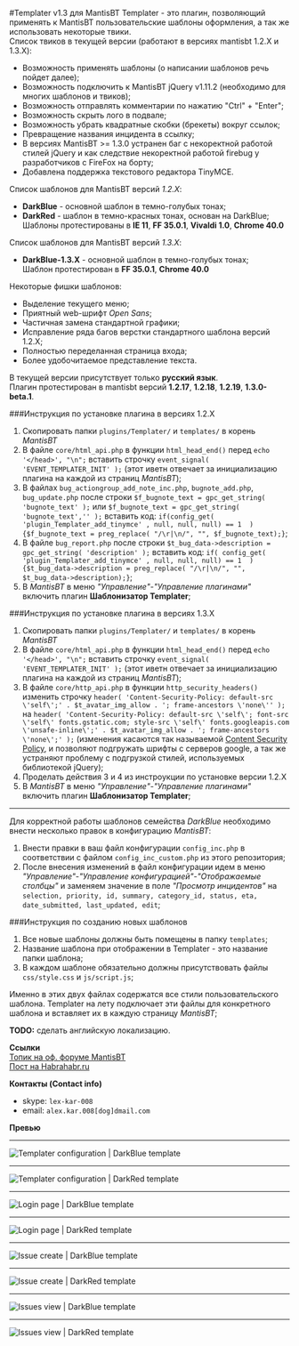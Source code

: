 #Templater v1.3 для MantisBT
Templater - это плагин, позволяющий применять к MantisBT пользовательские шаблоны оформления, а так же использовать некоторые твики.  
Список твиков в текущей версии (работают в версиях mantisbt 1.2.X и 1.3.X):  
* Возможность применять шаблоны (о написании шаблонов речь пойдет далее);  
* Возможность подключить к MantisBT jQuery v1.11.2 (необходимо для многих шаблонов и твиков);
* Возможность отправлять комментарии по нажатию "Ctrl" + "Enter";
* Возможность скрыть лого в подвале;
* Возможность убрать квадратные скобки (брекеты) вокруг ссылок;
* Превращение названия инцидента в ссылку;
* В версиях MantisBT >= 1.3.0 устранен баг с некоректной работой стилей jQuery и как следствие некоректной работой firebug у разработчиков с FireFox на борту;
* Добавлена поддержка текстового редактора TinyMCE.

Список шаблонов для MantisBT версий *1.2.X*:  
* **DarkBlue** - основной шаблон в темно-голубых тонах;  
* **DarkRed** - шаблон в темно-красных тонах, основан на DarkBlue;  
Шаблоны протестированы в **IE 11**, **FF 35.0.1**, **Vivaldi 1.0**, **Chrome 40.0**

Список шаблонов для MantisBT версий *1.3.X*:  
* **DarkBlue-1.3.X** - основной шаблон в темно-голубых тонах;  
Шаблон протестирован в **FF 35.0.1**, **Chrome 40.0**

Некоторые фишки шаблонов:  
* Выделение текущего меню;  
* Приятный web-шрифт *Open Sans*;
* Частичная замена стандартной графики;
* Исправление ряда багов верстки стандартного шаблона версий 1.2.Х;
* Полностью переделанная страница входа;
* Более удобочитаемое представление текста.


В текущей версии присутствует только **русский язык**.   
Плагин протестирован в mantisbt версий **1.2.17**, **1.2.18**, **1.2.19**, **1.3.0-beta.1**.


###Инструкция по установке плагина в версиях 1.2.X

1. Скопировать папки `plugins/Templater/` и `templates/` в корень *MantisBT*
2. В файле `core/html_api.php` в  функции `html_head_end()` перед `echo '</head>', "\n";` вставить строчку `event_signal( 'EVENT_TEMPLATER_INIT' );` (этот иветн отвечает за инициализацию плагина на каждой из страниц *MantisBT*);
3. В файлах `bug_actiongroup_add_note_inc.php`, `bugnote_add.php`, `bug_update.php` после строки `$f_bugnote_text = gpc_get_string( 'bugnote_text' );` или `$f_bugnote_text = gpc_get_string( 'bugnote_text','' );` вставить код: `if(config_get( 'plugin_Templater_add_tinymce' , null, null, null) == 1  ){$f_bugnote_text = preg_replace( "/\r|\n/", "", $f_bugnote_text);}`;
4. В файле `bug_report.php` после строки `$t_bug_data->description = gpc_get_string( 'description' );` вставить код: `if( config_get( 'plugin_Templater_add_tinymce' , null, null, null) == 1  ){$t_bug_data->description = preg_replace( "/\r|\n/", "", $t_bug_data->description);}`;
5. В *MantisBT* в меню *"Управление"-"Управление плагинами"* включить плагин **Шаблонизатор Templater**;   

###Инструкция по установке плагина в версиях 1.3.X

1. Скопировать папки `plugins/Templater/` и `templates/` в корень *MantisBT*
2. В файле `core/html_api.php` в  функции `html_head_end()` перед `echo '</head>', "\n";` вставить строчку `event_signal( 'EVENT_TEMPLATER_INIT' );` (этот иветн отвечает за инициализацию плагина на каждой из страниц *MantisBT*);
3. В файле `core/http_api.php` в функции `http_security_headers()` изменить строчку `header( 'Content-Security-Policy: default-src \'self\';' . $t_avatar_img_allow . '; frame-ancestors \'none\'' );` на `header( 'Content-Security-Policy: default-src \'self\'; font-src \'self\' fonts.gstatic.com; style-src \'self\' fonts.googleapis.com \'unsafe-inline\';' . $t_avatar_img_allow . '; frame-ancestors \'none\';' );` (изменения касаются так называемой [Content Security Policy](http://habrahabr.ru/company/yandex/blog/206508/), и позволяют подгружать шрифты с серверов google, а так же устраняют проблему с подгрузкой стилей, используемых библиотекой jQuery);
4. Проделать действия 3 и 4 из инстроукции по установке версии 1.2.Х
5. В *MantisBT* в меню *"Управление"-"Управление плагинами"* включить плагин **Шаблонизатор Templater**;   

***

Для корректной работы шаблонов семейства *DarkBlue* необходимо внести несколько правок в конфигурацию *MantisBT*:  

1. Внести правки в ваш файл конфигурации `config_inc.php` в соответствии с файлом `config_inc_custom.php` из этого репозитория; 
2. После внесения изменений в файл конфигурации идем в меню *"Управление"-"Управление конфигурацией"-"Отображаемые столбцы"* и заменяем значение в поле *"Просмотр инцидентов"* на `selection, priority, id, summary, category_id, status, eta, date_submitted, last_updated, edit`;
	
###Инструкция по созданию новых шаблонов  

1. Все новые шаблоны должны быть помещены в папку `templates`;
2. Название шаблона при отображении в Templater - это название папки шаблона;
3. В каждом шаблоне обязательно должны присутствовать файлы `css/style.css` и `js/script.js`; 

Именно в этих двух файлах содержатся все стили пользовательского шаблона. Templater на лету подключает эти файлы для конкретного шаблона и вставляет их в каждую страницу *MantisBT*;  


**TODO:** сделать английскую локализацию.

**Ссылки**  
[Топик на оф. форуме MantisBT](https://www.mantisbt.org/forums/viewtopic.php?f=11&t=22909&e=0)   
[Пост на Habrahabr.ru](http://habrahabr.ru/post/249367/)  

**Контакты (Contact info)**
* skype: `lex-kar-008` 
* email: `alex.kar.008[dog]dmail.com`  

**Превью**  
***
![Templater configuration | DarkBlue template](http://habrastorage.org/files/bab/28d/3ac/bab28d3ac5344d6e921d4adaf0e45a58.JPG)
***
![Templater configuration | DarkRed template](http://habrastorage.org/files/f64/a22/1b7/f64a221b7ed64a3e9fd297c31957c87f.JPG)
***
![Login page | DarkBlue template](http://habrastorage.org/files/876/355/d67/876355d6729b4e9e86f97b1c286db42b.JPG)
***
![Login page | DarkRed template](http://habrastorage.org/files/29d/7c1/9f3/29d7c19f3d5041a897d128ec87521785.JPG)
***
![Issue create | DarkBlue template](http://habrastorage.org/files/430/e4b/378/430e4b378cf0480682507c15f1d8f006.JPG)
***
![Issue create | DarkRed template](http://habrastorage.org/files/90b/ed6/6be/90bed66be36243b08fd0b6a3fe850db4.JPG)
***
![Issues view | DarkBlue template](http://habrastorage.org/files/3ca/7bc/978/3ca7bc97857844898901e1567d5c278c.JPG)
***
![Issues view | DarkRed template](http://habrastorage.org/files/5fd/372/e8a/5fd372e8a28d4e709fed9f520fedc51b.JPG)
